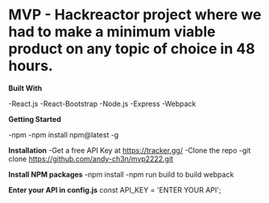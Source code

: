 # MVP - Hackreactor project where we had to make a minimum viable product on any topic of choice in 48 hours.

**Built With**

-React.js
-React-Bootstrap
-Node.js
-Express
-Webpack

**Getting Started**

-npm
-npm install npm@latest -g


**Installation**
-Get a free API Key at https://tracker.gg/
-Clone the repo
-git clone https://github.com/andy-ch3n/mvp2222.git

**Install NPM packages**
-npm install
-npm run build to build webpack


**Enter your API in config.js**
const API_KEY = 'ENTER YOUR API';
